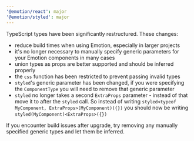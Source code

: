 ```yaml
---
'@emotion/react': major
'@emotion/styled': major
---
```


TypeScript types have been significantly restructured. These changes:

- reduce build times when using Emotion, especially in larger projects
- it's no longer necessary to manually specify generic parameters for your Emotion components in many cases
- union types as props are better supported and should be inferred properly
- the `css` function has been restricted to prevent passing invalid types
- `styled`'s generic parameter has been changed, if you were specifying the `ComponentType` you will need to remove that generic parameter
- `styled` no longer takes a second `ExtraProps` parameter - instead of that move it to after the `styled` call. So instead of writing `styled<typeof MyComponent, ExtraProps>(MyComponent)({})` you should now be writing `styled(MyComponent)<ExtraProps>({})`

If you encounter build issues after upgrade, try removing any manually specified generic types and let them be inferred.
